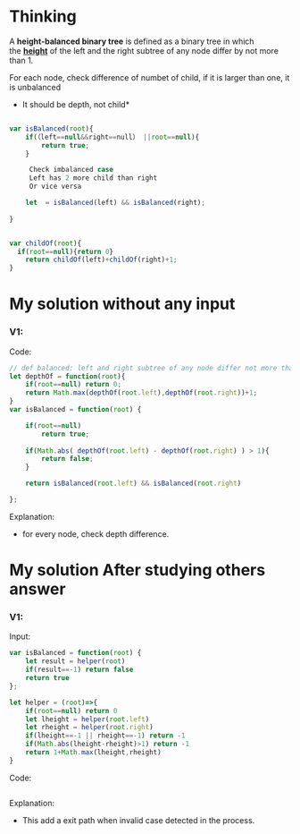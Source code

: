 # Thinking

A **height-balanced binary tree** is defined as a binary tree in which the [**height**](https://www.geeksforgeeks.org/program-to-calculate-height-and-depth-of-a-node-in-a-binary-tree/) of the left and the right subtree of any node differ by not more than 1.

For each node, check difference of numbet of child, if it is larger than one, it is unbalanced

* It should be depth, not child*

~~~js

var isBalanced(root){
    if(（left==null&&right==null） ||root==null){
        return true;
    } 

     Check imbalanced case 
     Left has 2 more child than right
     Or vice versa

    let  = isBalanced(left) && isBalanced(right);
    
}


var childOf(root){
  if(root==null){return 0}    
    return childOf(left)+childOf(right)+1;
}

~~~


# My solution without any input

### V1:
Code:
```js
// def balanced: left and right subtree of any node differ not more than 1.
let depthOf = function(root){
    if(root==null) return 0;
    return Math.max(depthOf(root.left),depthOf(root.right))+1;
}
var isBalanced = function(root) {

    if(root==null)
        return true;
        
    if(Math.abs( depthOf(root.left) - depthOf(root.right) ) > 1){
        return false;
    }

    return isBalanced(root.left) && isBalanced(root.right)

};
```
Explanation:
- for every node, check depth difference. 

# My solution After studying others answer

### V1: 
Input:
```js
var isBalanced = function(root) {
    let result = helper(root)
    if(result==-1) return false
    return true
};

let helper = (root)=>{
    if(root==null) return 0
    let lheight = helper(root.left)
    let rheight = helper(root.right)
    if(lheight==-1 || rheight==-1) return -1
    if(Math.abs(lheight-rheight)>1) return -1
    return 1+Math.max(lheight,rheight)
}
```
Code:
```js

```
Explanation:
- This add a exit path when invalid case detected in the process.
